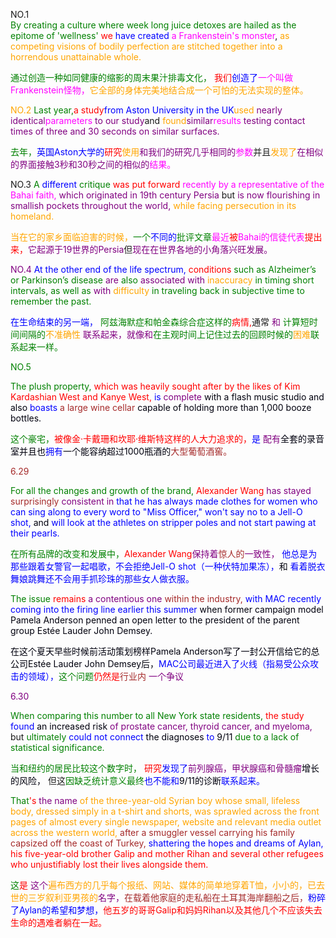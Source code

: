NO.1  
</font><font color=Green>By creating a culture where week long juice detoxes are hailed as the epitome of 'wellness' </font> <font color=Red>we </font><font color=Blue>have created </font><font color=Magenta>a Frankenstein's monster</font>, </font><font color=Orange>as competing visions of bodily perfection are stitched together into a horrendous unattainable whole. 
    
</font> <font color=Green>通过创造一种如同健康的缩影的周末果汁排毒文化，</font> <font color=Red>我们</font><font color=Blue>创造了</font><font color=Magenta>一个叫做Frankenstein怪物，</font><font color=Orange>它全部的身体完美地结合成一个可怕的无法实现的整体。

NO.2
</font><font color=Green>Last year,</font><font color=Red>a study</font><font color=Blue>from Aston University in the UK</font><font color=Orange>used </font><font color=Purple>nearly identical</font><font color=Magenta>parameters </font><font color=Purple>to our study</font>and </font><font color=Orange>found</font><font color=Purple>similar</font><font color=Magenta>results </font><font color=Purple>testing contact times of three and 30 seconds on similar surfaces.

</font><font color=Green>去年，</font><font color=Blue>英国Aston大学的</font><font color=Red>研究</font><font color=Orange>使用</font><font color=Purple>和我们的研究几乎相同的</font><font color=Magenta>参数</font>并且</font><font color=Orange>发现了</font><font color=Purple>在相似的界面接触3秒和30秒之间的相似的</font><font color=Magenta>结果。</font>

NO.3
</font><font color=Green>A </font><font color=Blue>different </font><font color=Green>critique </font><font color=Red>was put forward </font><font color=Magenta>recently by a representative of the Bahai faith, </font><font color=Purple>which originated in 19th century Persia </font>but </font><font color=Purple>is now flourishing in smallish pockets throughout the world, </font><font color=Orange>while facing persecution in its homeland.

</font><font color=Orange>当在它的家乡面临迫害的时候，</font><font color=Green>一个</font><font color=Blue>不同的</font><font color=Green>批评文章</font><font color=Magenta>最近</font><font color=Red>被</font><font color=Magenta>Bahai的信徒代表</font><font color=Red>提出来，</font><font color=Purple>它起源于19世界的Persia</font>但</font><font color=Purple>现在在世界各地的小角落兴旺发展。

NO.4
</font><font color=Blue>At the other end of the life spectrum, </font><font color=Red>conditions</font><font color=Green> such as Alzheimer’s or Parkinson’s disease </font><font color=Purple>are </font><font color=Green> also </font><font color=Purple>associated with </font><font color=Orange>inaccuracy</font><font color=Green> in timing short intervals, as well as</font><font color=Purple> with </font><font color=Orange>difficulty </font><font color=Green>in traveling back in subjective time to remember the past.

</font><font color=Blue>在生命结束的另一端，</font><font color=Green> 阿兹海默症和帕金森综合症这样的</font><font color=Red>病情,</font>通常 </font><font color=Purple>和</font><font color=Green> 计算短时间间隔的</font><font color=Orange>不准确性</font><font color=Purple> 联系起来，就像</font><font color=Purple>和</font><font color=Green>在主观时间上记住过去的回顾时候的</font><font color=Orange>困难</font><font color=Green>联系起来一样。

NO.5

</font><font color=Green>The plush property, </font><font color=Red>which was heavily sought after by the likes of Kim Kardashian West and Kanye West, </font><font color=Blue>is</font><font color=Purple> complete </font><font color=Orgnge>with a flash music studio and</font><font color=Orgnge> also </font><font color=Blue>boasts </font><font color=Brown>a large wine cellar</font><font color=Orgnge> capable of holding more than 1,000 booze bottles.

</font><font color=Green>这个豪宅，</font><font color=Red>被像金·卡戴珊和坎耶·维斯特这样的人大力追求的，</font><font color=Blue>是</font><font color=Purple> 配有</font><font color=Orgnge>全套的录音室并且</font><font color=Orgnge>也</font><font color=Blue>拥有</font><font color=Orgnge>一个能容纳超过1000瓶酒的</font><font color=Brown>大型葡萄酒窖。

6.29

</font><font color=Green>For all the changes and growth of the brand, </font><font color=Red>Alexander Wang </font><font color=Purple>has stayed</font><font color=Brown> surprisingly </font><font color=Purple>consistent in</font><font color=Blue> that he has always made clothes for women who can sing along to every word to "Miss Officer," won't say no to a Jell-O shot, </font><font color=Orgnge>and </font><font color=Blue>will look at the athletes on stripper poles and not start pawing at their pearls.

</font><font color=Green>在所有品牌的改变和发展中，</font><font color=Red>Alexander Wang</font><font color=Purple>保持着</font><font color=Brown>惊人的</font><font color=Purple>一致性， </font><font color=Blue>他总是为那些跟着女警官一起唱歌，不会拒绝Jell-O shot（一种伏特加果冻），</font><font color=Orgnge>和 </font><font color=Blue>看着脱衣舞娘跳舞还不会用手抓珍珠的那些女人做衣服。

</font><font color=Green>The issue</font><font color=Red> remains</font><font color=Purple> a contentious one</font><font color=Brown> within the industry,</font><font color=Blue> with MAC recently coming into the firing line earlier this summer</font><font color=Orgnge> when former campaign model Pamela Anderson penned an open letter to the president of the parent group Estée Lauder John Demsey.

</font><font color=Orgnge>在这个夏天早些时候前活动策划榜样Pamela Anderson写了一封公开信给它的总公司Estée Lauder John Demsey后，</font><font color=Blue>MAC公司最近进入了火线（指易受公众攻击的领域），</font><font color=Green>这个问题</font><font color=Red>仍然是</font><font color=Brown>行业内</font><font color=Purple> 一个争议

6.30

</font><font color=Green>When comparing this number to all New York state residents,</font><font color=Red> the study</font><font color=Blue> found</font><font color=Orgnge> an increased risk </font><font color=Purple>of prostate cancer, thyroid cancer, and myeloma,</font> but </font><font color=Green>ultimately </font><font color=Blue> could not connect </font><font color=Orgnge> the diagnoses </font><font color=Blue> to</font><font color=Orgnge> 9/11 </font><font color=Green>due to a lack of statistical significance.

</font><font color=Green>当和纽约的居民比较这个数字时，</font><font color=Red> 研究</font><font color=Blue>发现了</font><font color=Purple>前列腺癌，甲状腺癌和骨髓瘤</font><font color=Orgnge>增长的风险，</font> 但这</font><font color=Green>因缺乏统计意义最终</font><font color=Blue>也不能和</font><font color=Orgnge>9/11的诊断</font><font color=Blue>联系起来。

</font><font color=Green>That</font><font color=Red>'s </font><font color=Purple>the name</font><font color=Orange> of the three-year-old Syrian boy whose small, lifeless body, dressed simply in a t-shirt and shorts, was sprawled across the front pages of almost every single newspaper, website and relevant media outlet across the western world, </font><font color=Brown>after a smuggler vessel carrying his family capsized off the coast of Turkey, </font><font color=Blue>shattering the hopes and dreams of Aylan, </font><font color=Red>his five-year-old brother Galip and mother Rihan and several other refugees who unjustifiably lost their lives alongside them.

</font><font color=Green>这</font><font color=Red>是 </font><font color=Purple>这个</font><font color=Orange>遍布西方的几乎每个报纸、网站、媒体的简单地穿着T恤，小小的，已去世的三岁叙利亚男孩的</font><font color=Purple>名字，</font><font color=Brown>在载着他家庭的走私船在土耳其海岸翻船之后，</font><font color=Blue>粉碎了Aylan的希望和梦想，</font><font color=Red>他五岁的哥哥Galip和妈妈Rihan以及其他几个不应该失去生命的遇难者躺在一起。